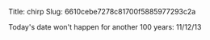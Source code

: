Title: chirp
Slug: 6610cebe7278c81700f5885977293c2a

Today's date won't happen for another 100 years: 11/12/13
